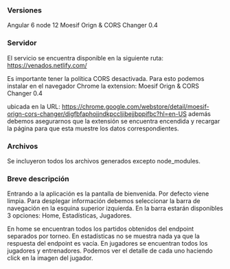 ### Versiones
Angular 6
node 12
Moesif Orign & CORS Changer 0.4

### Servidor
El servicio se encuentra disponible en la siguiente ruta:
	https://venados.netlify.com/

Es importante tener la política CORS desactivada. Para esto podemos instalar en el navegador Chrome la extension:
	Moesif Orign & CORS Changer 0.4

ubicada en la URL:
	https://chrome.google.com/webstore/detail/moesif-orign-cors-changer/digfbfaphojjndkpccljibejjbppifbc?hl=en-US
 además debemos asegurarnos que la extensión se encuentra encendida y recargar la página para que esta muestre 
 los datos correspondientes.

### Archivos

Se incluyeron todos los archivos generados excepto node_modules.

### Breve descripción

Entrando a la aplicación es la pantalla de bienvenida. Por defecto viene limpia.
Para desplegar información debemos seleccionar la barra de navegación en la esquina
superior izquierda. En la barra estarán disponibles 3 opciones: Home, Estadísticas,
Jugadores.

En home se encuentran todos los partidos obtenidos del endpoint separados por torneo.
En estadísticas no se muestra nada ya que la respuesta del endpoint es vacía.
En jugadores se encuentran todos los jugadores y entrenadores. Podemos ver el detalle
 de cada uno haciendo click en la imagen del jugador.